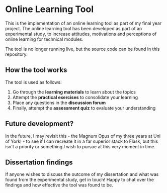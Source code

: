 # Online Learning Tool

This is the implementation of an online learning tool as part of my final year project. The online learning tool has been developed as part of an experimental study, to increase attitudes, motivations and perceptions of online learning for technical modules.

The tool is no longer running live, but the source code can be found in this repository.

## How the tool works
The tool is used as follows:
1. Go through the **learning materials** to learn about the topics
2. Attempt the **practical exercises** to consolidate your learning
3. Place any questions in the **discussion forum**
4. Finally, attempt the **assessment quiz** to evaluate your understanding

## Future development?
In the future, I may revisit this - the Magnum Opus of my three years at Uni of York! - to see if I can recreate it in a far superior stack to Flask, but this isn't a priority or something I wish to pursue at this very moment in time.

## Dissertation findings
If anyone wishes to discuss the outcome of my dissertation and what was found from the experimental study, get in touch! Happy to chat over the findings and how effective the tool was found to be.
